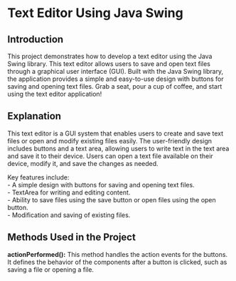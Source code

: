 <!DOCTYPE html>
<html>

<head>
  <h1>Text Editor Using Java Swing</h1>
</head>

<body>
  <h2>Introduction</h2>
  <p>This project demonstrates how to develop a text editor using the Java Swing library. This text editor allows users to save and open text files through a graphical user interface (GUI). Built with the Java Swing library, the application provides a simple and easy-to-use design with buttons for saving and opening text files. Grab a seat, pour a cup of coffee, and start using the text editor application!</p>

  <h2>Explanation</h2>
  <p>This text editor is a GUI system that enables users to create and save text files or open and modify existing files easily. The user-friendly design includes buttons and a text area, allowing users to write text in the text area and save it to their device. Users can open a text file available on their device, modify it, and save the changes as needed.</p>
  <p>Key features include:<br>
     - A simple design with buttons for saving and opening text files.<br>
     - TextArea for writing and editing content.<br>
     - Ability to save files using the save button or open files using the open button.<br>
     - Modification and saving of existing files.</p>

  <h2>Methods Used in the Project</h2>
  <p><strong>actionPerformed():</strong> This method handles the action events for the buttons. It defines the behavior of the components after a button is clicked, such as saving a file or opening a file.</p>

</body>

</html>
